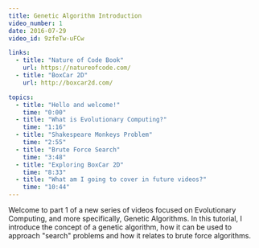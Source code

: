```yaml
---
title: Genetic Algorithm Introduction
video_number: 1
date: 2016-07-29
video_id: 9zfeTw-uFCw

links:
  - title: "Nature of Code Book"
    url: https://natureofcode.com/
  - title: "BoxCar 2D"
    url: http://boxcar2d.com/

topics:
  - title: "Hello and welcome!"
    time: "0:00"
  - title: "What is Evolutionary Computing?"
    time: "1:16"
  - title: "Shakespeare Monkeys Problem"
    time: "2:55"
  - title: "Brute Force Search"
    time: "3:48"
  - title: "Exploring BoxCar 2D"
    time: "8:33"
  - title: "What am I going to cover in future videos?"
    time: "10:44"
---
```

Welcome to part 1 of a new series of videos focused on Evolutionary Computing, and more specifically, Genetic Algorithms. In this tutorial, I introduce the concept of a genetic algorithm, how it can be used to approach "search" problems and how it relates to brute force algorithms.
